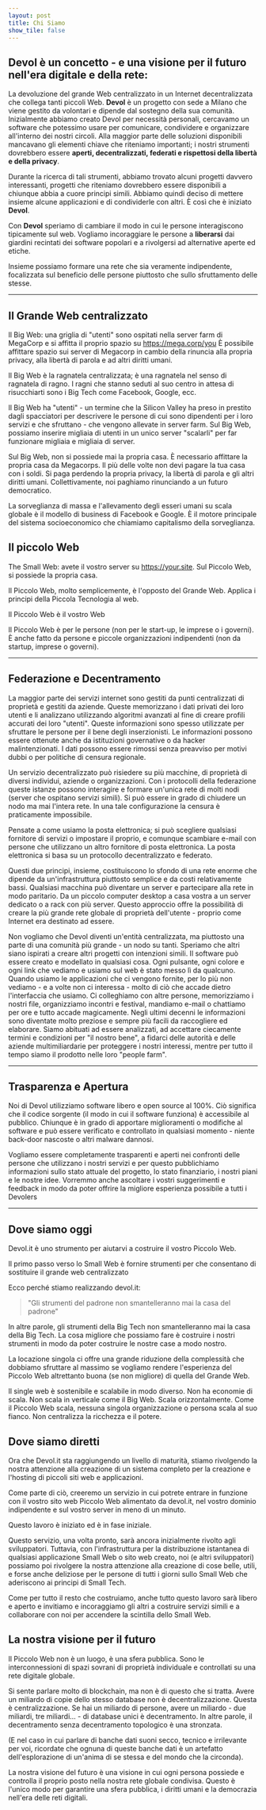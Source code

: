 ```yaml
---
layout: post
title: Chi Siamo
show_tile: false
---
```


## Devol è un concetto - e una visione per il futuro nell'era digitale e della rete:

La devoluzione del grande Web centralizzato in un Internet decentralizzata che collega tanti piccoli Web. **Devol** è un progetto con sede a Milano che viene gestito da volontari e dipende dal sostegno della sua comunità. Inizialmente abbiamo creato Devol per necessità personali, cercavamo un software che potessimo usare per comunicare, condividere e organizzare all'interno dei nostri circoli. Alla maggior parte delle soluzioni disponibili mancavano gli elementi chiave che riteniamo importanti; i nostri strumenti dovrebbero essere **aperti, decentralizzati, federati e rispettosi della libertà e della privacy**.

Durante la ricerca di tali strumenti, abbiamo trovato alcuni progetti davvero interessanti, progetti che riteniamo dovrebbero essere disponibili a chiunque abbia a cuore principi simili. Abbiamo quindi deciso di mettere insieme alcune applicazioni e di condividerle con altri. È così che è iniziato **Devol**.

Con **Devol** speriamo di cambiare il modo in cui le persone interagiscono tipicamente sul web. Vogliamo incoraggiare le persone a **liberarsi** dai giardini recintati dei software popolari e a rivolgersi ad alternative aperte ed etiche.

Insieme possiamo formare una rete che sia veramente indipendente, focalizzata sul beneficio delle persone piuttosto che sullo sfruttamento delle stesse.

---
## Il Grande Web centralizzato

Il Big Web: una griglia di "utenti" sono ospitati nella server farm di MegaCorp e si affitta il proprio spazio su https://mega.corp/you È possibile affittare spazio sui server di Megacorp in cambio della rinuncia alla propria privacy, alla libertà di parola e ad altri diritti umani.

Il Big Web è la ragnatela centralizzata; è una ragnatela nel senso di ragnatela di ragno. I ragni che stanno seduti al suo centro in attesa di risucchiarti sono i Big Tech come Facebook, Google, ecc.

Il Big Web ha "utenti" - un termine che la Silicon Valley ha preso in prestito dagli spacciatori per descrivere le persone di cui sono dipendenti per i loro servizi e che sfruttano - che vengono allevate in server farm. Sul Big Web, possiamo inserire migliaia di utenti in un unico server "scalarli" per far funzionare migliaia e migliaia di server.

Sul Big Web, non si possiede mai la propria casa. È necessario affittare la propria casa da Megacorps. Il più delle volte non devi pagare la tua casa con i soldi. Si paga perdendo la propria privacy, la libertà di parola e gli altri diritti umani. Collettivamente, noi paghiamo rinunciando a un futuro democratico.

La sorveglianza di massa e l'allevamento degli esseri umani su scala globale è il modello di business di Facebook e Google. È il motore principale del sistema socioeconomico che chiamiamo capitalismo della sorveglianza.

## Il piccolo Web

The Small Web: avete il vostro server su https://your.site. Sul Piccolo Web, si possiede la propria casa.

Il Piccolo Web, molto semplicemente, è l'opposto del Grande Web. Applica i principi della Piccola Tecnologia al web.

Il Piccolo Web è il vostro Web

Il Piccolo Web è per le persone (non per le start-up, le imprese o i governi). È anche fatto da persone e piccole organizzazioni indipendenti (non da startup, imprese o governi).

---
## Federazione e Decentramento

La maggior parte dei servizi internet sono gestiti da punti centralizzati di proprietà e gestiti da aziende. Queste memorizzano i dati privati dei loro utenti e li analizzano utilizzando algoritmi avanzati al fine di creare profili accurati dei loro "utenti". Queste informazioni sono spesso utilizzate per sfruttare le persone per il bene degli inserzionisti. Le informazioni possono essere ottenute anche da istituzioni governative o da hacker malintenzionati. I dati possono essere rimossi senza preavviso per motivi dubbi o per politiche di censura regionale.

Un servizio decentralizzato può risiedere su più macchine, di proprietà di diversi individui, aziende o organizzazioni. Con i protocolli della federazione queste istanze possono interagire e formare un'unica rete di molti nodi (server che ospitano servizi simili). Si può essere in grado di chiudere un nodo ma mai l'intera rete. In una tale configurazione la censura è praticamente impossibile.

Pensate a come usiamo la posta elettronica; si può scegliere qualsiasi fornitore di servizi o impostare il proprio, e comunque scambiare e-mail con persone che utilizzano un altro fornitore di posta elettronica. La posta elettronica si basa su un protocollo decentralizzato e federato.

Questi due principi, insieme, costituiscono lo sfondo di una rete enorme che dipende da un'infrastruttura piuttosto semplice e da costi relativamente bassi. Qualsiasi macchina può diventare un server e partecipare alla rete in modo paritario. Da un piccolo computer desktop a casa vostra a un server dedicato o a rack con più server. Questo approccio offre la possibilità di creare la più grande rete globale di proprietà dell'utente - proprio come Internet era destinato ad essere.

Non vogliamo che Devol diventi un'entità centralizzata, ma piuttosto una parte di una comunità più grande - un nodo su tanti. Speriamo che altri siano ispirati a creare altri progetti con intenzioni simili. Il software può essere creato e modellato in qualsiasi cosa. Ogni pulsante, ogni colore e ogni link che vediamo e usiamo sul web è stato messo lì da qualcuno. Quando usiamo le applicazioni che ci vengono fornite, per lo più non vediamo - e a volte non ci interessa - molto di ciò che accade dietro l'interfaccia che usiamo. Ci colleghiamo con altre persone, memorizziamo i nostri file, organizziamo incontri e festival, mandiamo e-mail o chattiamo per ore e tutto accade magicamente. Negli ultimi decenni le informazioni sono diventate molto preziose e sempre più facili da raccogliere ed elaborare. Siamo abituati ad essere analizzati, ad accettare ciecamente termini e condizioni per "il nostro bene", a fidarci delle autorità e delle aziende multimiliardarie per proteggere i nostri interessi, mentre per tutto il tempo siamo il prodotto nelle loro "people farm".

---
## Trasparenza e Apertura
Noi di Devol utilizziamo software libero e open source al 100%. Ciò significa che il codice sorgente (il modo in cui il software funziona) è accessibile al pubblico. Chiunque è in grado di apportare miglioramenti o modifiche al software e può essere verificato e controllato in qualsiasi momento - niente back-door nascoste o altri malware dannosi.

Vogliamo essere completamente trasparenti e aperti nei confronti delle persone che utilizzano i nostri servizi e per questo pubblichiamo informazioni sullo stato attuale del progetto, lo stato finanziario, i nostri piani e le nostre idee. Vorremmo anche ascoltare i vostri suggerimenti e feedback in modo da poter offrire la migliore esperienza possibile a tutti i Devolers

---
## Dove siamo oggi
Devol.it è uno strumento per aiutarvi a costruire il vostro Piccolo Web.

Il primo passo verso lo Small Web è fornire strumenti per che consentano di sostituire il grande web centralizzato

Ecco perché stiamo realizzando devol.it:
> "Gli strumenti del padrone non smantelleranno mai la casa del padrone"

In altre parole, gli strumenti della Big Tech non smantelleranno mai la casa della Big Tech. La cosa migliore che possiamo fare è costruire i nostri strumenti in modo da poter costruire le nostre case a modo nostro.

La locazione singola ci offre una grande riduzione della complessità che dobbiamo sfruttare al massimo se vogliamo rendere l'esperienza del Piccolo Web altrettanto buona (se non migliore) di quella del Grande Web.

Il single web è sostenibile e scalabile in modo diverso. Non ha economie di scala. Non scala in verticale come il Big Web. Scala orizzontalmente. Come il Piccolo Web scala, nessuna singola organizzazione o persona scala al suo fianco. Non centralizza la ricchezza e il potere.

## Dove siamo diretti
Ora che Devol.it sta raggiungendo un livello di maturità, stiamo rivolgendo la nostra attenzione alla creazione di un sistema completo per la creazione e l'hosting di piccoli siti web e applicazioni.

Come parte di ciò, creeremo un servizio in cui potrete entrare in funzione con il vostro sito web Piccolo Web alimentato da devol.it, nel vostro dominio indipendente e sul vostro server in meno di un minuto.

Questo lavoro è iniziato ed è in fase iniziale.

Questo servizio, una volta pronto, sarà ancora inizialmente rivolto agli sviluppatori. Tuttavia, con l'infrastruttura per la distribuzione istantanea di qualsiasi applicazione Small Web o sito web creato, noi (e altri sviluppatori) possiamo poi rivolgere la nostra attenzione alla creazione di cose belle, utili, e forse anche deliziose per le persone di tutti i giorni sullo Small Web che aderiscono ai principi di Small Tech.

Come per tutto il resto che costruiamo, anche tutto questo lavoro sarà libero e aperto e invitiamo e incoraggiamo gli altri a costruire servizi simili e a collaborare con noi per accendere la scintilla dello Small Web.

## La nostra visione per il futuro
Il Piccolo Web non è un luogo, è una sfera pubblica. Sono le interconnessioni di spazi sovrani di proprietà individuale e controllati su una rete digitale globale.

Si sente parlare molto di blockchain, ma non è di questo che si tratta. Avere un miliardo di copie dello stesso database non è decentralizzazione. Questa è centralizzazione. Se hai un miliardo di persone, avere un miliardo - due miliardi, tre miliardi... - di database unici è decentramento. In altre parole, il decentramento senza decentramento topologico è una stronzata.

(E nel caso in cui parlare di banche dati suoni secco, tecnico e irrilevante per voi, ricordate che ognuna di queste banche dati è un artefatto dell'esplorazione di un'anima di se stessa e del mondo che la circonda).

La nostra visione del futuro è una visione in cui ogni persona possiede e controlla il proprio posto nella nostra rete globale condivisa. Questo è l'unico modo per garantire una sfera pubblica, i diritti umani e la democrazia nell'era delle reti digitali.
